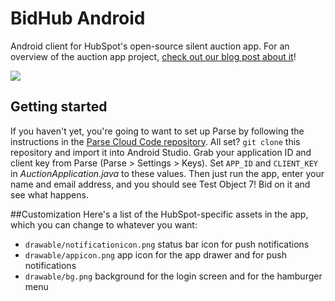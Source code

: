 # BidHub Android
Android client for HubSpot's open-source silent auction app. For an overview of the auction app project, [check out our blog post about it](http://dev.hubspot.com/coming-soon)!

![](http://i.imgur.com/qIud2uSl.png)

## Getting started
If you haven't yet, you're going to want to set up Parse by following the instructions in the [Parse Cloud Code repository](https://github.com/HubSpot/BidHub-CloudCode). All set? `git clone` this repository and import it into Android Studio. Grab your application ID and client key from Parse (Parse > Settings > Keys). Set `APP_ID` and `CLIENT_KEY` in *AuctionApplication.java* to these values. Then just run the app, enter your name and email address, and you should see Test Object 7! Bid on it and see what happens.

##Customization
Here's a list of the HubSpot-specific assets in the app, which you can change to whatever you want:
* `drawable/notificationicon.png` status bar icon for push notifications
* `drawable/appicon.png` app icon for the app drawer and for push notifications
* `drawable/bg.png` background for the login screen and for the hamburger menu
